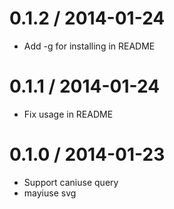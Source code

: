 0.1.2 / 2014-01-24
==================

 * Add -g for installing in README

0.1.1 / 2014-01-24
==================

 * Fix usage in README

0.1.0 / 2014-01-23
==================

 * Support caniuse query
 * mayiuse svg